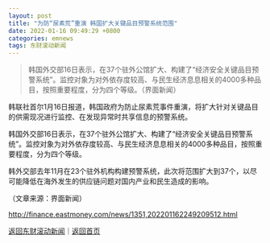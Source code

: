 ```yaml
---
layout: post
title: "为防“尿素荒”重演 韩国扩大关键品目预警系统范围"
date: 2022-01-16 09:49:29 +0800
categories: emnews
tags: 东财滚动新闻
---
```

> 韩国外交部16日表示，在37个驻外公馆扩大、构建了“经济安全关键品目预警系统”。监控对象为对外依存度较高、与民生经济息息相关的4000多种品目，按照重要程度，分为四个等级。（界面新闻）

<p>韩联社首尔1月16日报道，韩国政府为防止尿素荒事件重演，将扩大针对关键品目的供需现况进行监控、在发现异常时共享信息的预警系统。</p><p>韩国外交部16日表示，在37个驻外公馆扩大、构建了“经济安全关键品目预警系统”。监控对象为对外依存度较高、与民生经济息息相关的4000多种品目，按照重要程度，分为四个等级。</p><p>韩外交部去年11月在23个驻外机构构建预警系统，此次将范围扩大到37个，以尽可能降低在海外发生的供应链问题对国内产业和民生造成的影响。</p><p class="em_media">（文章来源：界面新闻）</p>

<http://finance.eastmoney.com/news/1351,202201162249209512.html>

[返回东财滚动新闻](//finews.withounder.com/emnews/)｜[返回首页](//finews.withounder.com/)